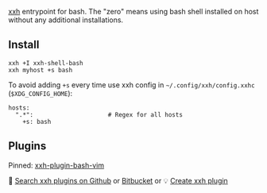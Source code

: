 [xxh](https://github.com/xxh/xxh) entrypoint for bash. The "zero" means using bash shell installed on host without any additional installations. 

## Install
```
xxh +I xxh-shell-bash 
xxh myhost +s bash
```
To avoid adding `+s` every time use xxh config in `~/.config/xxh/config.xxhc` (`$XDG_CONFIG_HOME`):
```
hosts:
  ".*":                     # Regex for all hosts
    +s: bash
```

## Plugins

Pinned: [xxh-plugin-bash-vim](https://github.com/xxh/xxh-plugin-bash-vim)

🔎 [Search xxh plugins on Github](https://github.com/search?q=xxh-plugin-bash&type=Repositories) or [Bitbucket](https://bitbucket.org/repo/all?name=xxh-plugin-bash) or 💡 [Create xxh plugin](https://github.com/xxh/xxh-plugin-bash-example)
